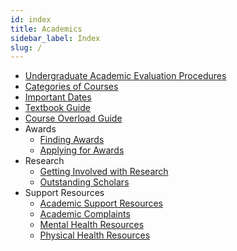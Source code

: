 ```yaml
---
id: index
title: Academics
sidebar_label: Index
slug: /
---
```


- [Undergraduate Academic Evaluation Procedures](/academics/bylaws.md)
- [Categories of Courses](/academics/course-categories.md)
- [Important Dates](/academics/important-dates.md)
- [Textbook Guide](/academics/textbooks.md)
- [Course Overload Guide](/academics/course-overload.md)
- Awards
    - [Finding Awards](/academics/awards/finding-awards.md)
    - [Applying for Awards](/academics/awards/award-application.md)
- Research
    - [Getting Involved with Research](/academics/research/doing-research.md)
    - [Outstanding Scholars](/academics/research/outstanding-scholars.md)
- Support Resources
    - [Academic Support Resources](/academics/support/academic-support.md)
    - [Academic Complaints](/academics/support/academic-complaints.md)
    - [Mental Health Resources](/academics/support/mental-health.md)
    - [Physical Health Resources](/academics/support/physical-health.md)
